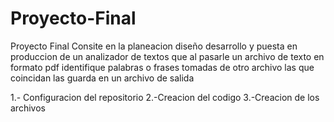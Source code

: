# Proyecto-Final
Proyecto Final 
Consite en la planeacion diseño desarrollo y puesta en produccion de un 
analizador de textos que al pasarle un archivo de texto en formato pdf identifique 
palabras o frases tomadas de otro archivo las que coincidan las guarda en un archivo de salida

1.- Configuracion del repositorio
2.-Creacion del codigo
3.-Creacion de los archivos
